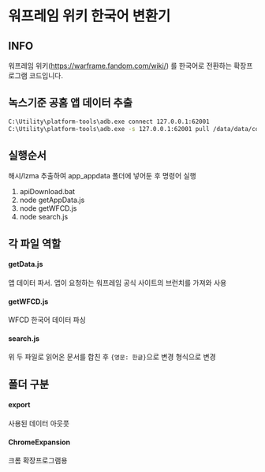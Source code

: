 # 워프레임 위키 한국어 변환기

## INFO
워프레임 위키(https://warframe.fandom.com/wiki/) 를 한국어로 전환하는 확장프로그램 코드입니다.

## 녹스기준 공홈 앱 데이터 추출
```bash
C:\Utility\platform-tools\adb.exe connect 127.0.0.1:62001
C:\Utility\platform-tools\adb.exe -s 127.0.0.1:62001 pull /data/data/com.digitalextremes.warframenexus/app_appdata
```

## 실행순서
해시/lzma 추출하여 app_appdata 폴더에 넣어둔 후 명령어 실행
1. apiDownload.bat
2. node getAppData.js
3. node getWFCD.js
4. node search.js



## 각 파일 역할
#### getData.js
앱 데이터 파서. 앱이 요청하는 워프레임 공식 사이트의 브런치를 가져와 사용

#### getWFCD.js
WFCD 한국어 데이터 파싱

#### search.js
위 두 파일로 읽어온 문서를 합친 후 `{영문: 한글}`으로 변경 형식으로 변경

## 폴더 구분
#### export
사용된 데이터 아웃풋

#### ChromeExpansion
크롬 확장프로그램용

